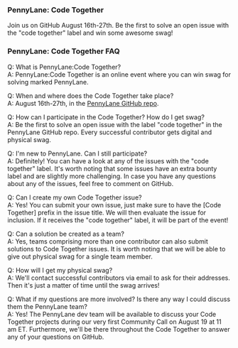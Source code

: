 ### PennyLane: Code Together

Join us on GitHub August 16th-27th. Be the first to solve an open issue with
the "code together" label and win some awesome swag!

### PennyLane: Code Together FAQ

Q: What is PennyLane:Code Together? <br />
A: PennyLane:Code Together is an online event where you can win swag for solving 
marked PennyLane.

Q: When and where does the Code Together take place? <br />
A: August 16th-27th, in the [PennyLane GitHub
repo](https://github.com/PennyLaneAI/pennylane).

Q: How can I participate in the Code Together? How do I get swag? <br />
A: Be the first to solve an open issue with the label "code together" in the
PennyLane GitHub repo. Every successful contributor gets digital and physical
swag.

Q: I'm new to PennyLane. Can I still participate? <br />
A: Definitely! You can have a look at any of the issues with the "code
together" label. It's worth noting that some issues have an extra bounty label
and are slightly more challenging. In case you have any questions about any of
the issues, feel free to comment on GitHub.

Q: Can I create my own Code Together issue? <br />
A: Yes! You can submit your own issue, just make sure to have the [Code
Together] prefix in the issue title. We will then evaluate the issue for
inclusion. If it receives the "code together" label, it will be part of the
event!

Q: Can a solution be created as a team? <br />
A: Yes, teams comprising more than one contributor can also submit solutions
to Code Together issues. It is worth noting that we will be able to give out
physical swag for a single team member.

Q: How will I get my physical swag? <br />
A: We'll contact successful contributors via email to ask for their addresses.
Then it's just a matter of time until the swag arrives!

Q: What if my questions are more involved? Is there any way I could discuss
them the PennyLane team? <br />
A: Yes! The PennyLane dev team will be available to discuss your Code Together
projects during our very first Community Call on August 19 at 11 am ET.
Furthermore, we'll be there throughout the Code Together to answer any of your
questions on GitHub.
